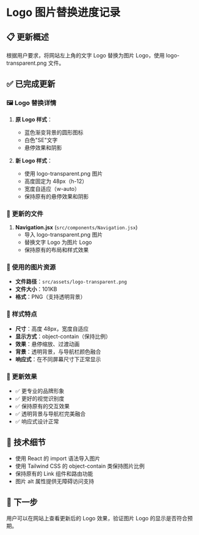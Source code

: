 # Logo 图片替换进度记录

## 📋 更新概述

根据用户要求，将网站左上角的文字 Logo 替换为图片 Logo，使用 logo-transparent.png 文件。

## ✅ 已完成更新

### 🖼️ Logo 替换详情

1. **原 Logo 样式**：

   - 蓝色渐变背景的圆形图标
   - 白色"SE"文字
   - 悬停效果和阴影

2. **新 Logo 样式**：
   - 使用 logo-transparent.png 图片
   - 高度固定为 48px（h-12）
   - 宽度自适应（w-auto）
   - 保持原有的悬停效果和阴影

### 🔄 更新的文件

1. **Navigation.jsx** (`src/components/Navigation.jsx`)
   - 导入 logo-transparent.png 图片
   - 替换文字 Logo 为图片 Logo
   - 保持原有的布局和样式效果

### 📁 使用的图片资源

- **文件路径**：`src/assets/logo-transparent.png`
- **文件大小**：101KB
- **格式**：PNG（支持透明背景）

### 🎨 样式特点

- **尺寸**：高度 48px，宽度自适应
- **显示方式**：object-contain（保持比例）
- **效果**：悬停缩放、过渡动画
- **背景**：透明背景，与导航栏颜色融合
- **响应式**：在不同屏幕尺寸下正常显示

### 🎯 更新效果

- ✅ 更专业的品牌形象
- ✅ 更好的视觉识别度
- ✅ 保持原有的交互效果
- ✅ 透明背景与导航栏完美融合
- ✅ 响应式设计正常

## 📝 技术细节

- 使用 React 的 import 语法导入图片
- 使用 Tailwind CSS 的 object-contain 类保持图片比例
- 保持原有的 Link 组件和路由功能
- 图片 alt 属性提供无障碍访问支持

## 🚀 下一步

用户可以在网站上查看更新后的 Logo 效果，验证图片 Logo 的显示是否符合预期。
